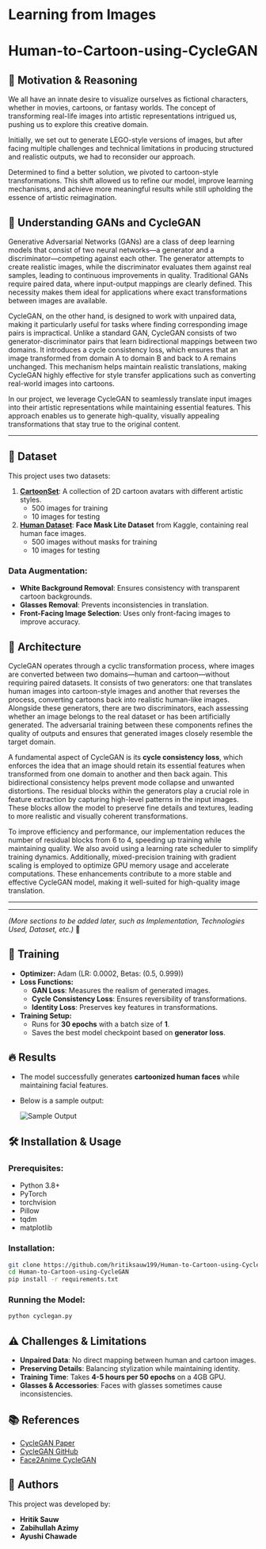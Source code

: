 # Learning from Images

# Human-to-Cartoon-using-CycleGAN 

## 📌 Motivation & Reasoning
We all have an innate desire to visualize ourselves as fictional characters, whether in movies, cartoons, or fantasy worlds. The concept of transforming real-life images into artistic representations intrigued us, pushing us to explore this creative domain. 

Initially, we set out to generate LEGO-style versions of images, but after facing multiple challenges and technical limitations in producing structured and realistic outputs, we had to reconsider our approach. 

Determined to find a better solution, we pivoted to cartoon-style transformations. This shift allowed us to refine our model, improve learning mechanisms, and achieve more meaningful results while still upholding the essence of artistic reimagination. 

## 📌 Understanding GANs and CycleGAN
Generative Adversarial Networks (GANs) are a class of deep learning models that consist of two neural networks—a generator and a discriminator—competing against each other. The generator attempts to create realistic images, while the discriminator evaluates them against real samples, leading to continuous improvements in quality. Traditional GANs require paired data, where input-output mappings are clearly defined. This necessity makes them ideal for applications where exact transformations between images are available.

CycleGAN, on the other hand, is designed to work with unpaired data, making it particularly useful for tasks where finding corresponding image pairs is impractical. Unlike a standard GAN, CycleGAN consists of two generator-discriminator pairs that learn bidirectional mappings between two domains. It introduces a cycle consistency loss, which ensures that an image transformed from domain A to domain B and back to A remains unchanged. This mechanism helps maintain realistic translations, making CycleGAN highly effective for style transfer applications such as converting real-world images into cartoons. 

In our project, we leverage CycleGAN to seamlessly translate input images into their artistic representations while maintaining essential features. This approach enables us to generate high-quality, visually appealing transformations that stay true to the original content. 

---

## 📌 Dataset

This project uses two datasets:
1. [**CartoonSet**](https://google.github.io/cartoonset/): A collection of 2D cartoon avatars with different artistic styles.
   - 500 images for training
   - 10 images for testing
2. [**Human Dataset**](https://www.kaggle.com/datasets/prasoonkottarathil/face-mask-lite-dataset): **Face Mask Lite Dataset** from Kaggle, containing real human face images.
   - 500 images without masks for training
   - 10 images for testing

### Data Augmentation:

- **White Background Removal**: Ensures consistency with transparent cartoon backgrounds.
- **Glasses Removal**: Prevents inconsistencies in translation.
- **Front-Facing Image Selection**: Uses only front-facing images to improve accuracy.

## 📌 Architecture
CycleGAN operates through a cyclic transformation process, where images are converted between two domains—human and cartoon—without requiring paired datasets. It consists of two generators: one that translates human images into cartoon-style images and another that reverses the process, converting cartoons back into realistic human-like images. Alongside these generators, there are two discriminators, each assessing whether an image belongs to the real dataset or has been artificially generated. The adversarial training between these components refines the quality of outputs and ensures that generated images closely resemble the target domain.

A fundamental aspect of CycleGAN is its **cycle consistency loss**, which enforces the idea that an image should retain its essential features when transformed from one domain to another and then back again. This bidirectional consistency helps prevent mode collapse and unwanted distortions. The residual blocks within the generators play a crucial role in feature extraction by capturing high-level patterns in the input images. These blocks allow the model to preserve fine details and textures, leading to more realistic and visually coherent transformations.

To improve efficiency and performance, our implementation reduces the number of residual blocks from 6 to 4, speeding up training while maintaining quality. We also avoid using a learning rate scheduler to simplify training dynamics. Additionally, mixed-precision training with gradient scaling is employed to optimize GPU memory usage and accelerate computations. These enhancements contribute to a more stable and effective CycleGAN model, making it well-suited for high-quality image translation.

---
---

*(More sections to be added later, such as Implementation, Technologies Used, Dataset, etc.)* 📌


## 🎯 Training

- **Optimizer:** Adam (LR: 0.0002, Betas: (0.5, 0.999))
- **Loss Functions:**
  - **GAN Loss**: Measures the realism of generated images.
  - **Cycle Consistency Loss**: Ensures reversibility of transformations.
  - **Identity Loss**: Preserves key features in transformations.
- **Training Setup:**
  - Runs for **30 epochs** with a batch size of **1**.
  - Saves the best model checkpoint based on **generator loss**.

## 🔥 Results

- The model successfully generates **cartoonized human faces** while maintaining facial features.
- Below is a sample output:

  ![Sample Output](./output/final_30_nlr_6rb.png)

## 🛠 Installation & Usage

### Prerequisites:

- Python 3.8+
- PyTorch
- torchvision
- Pillow
- tqdm
- matplotlib

### Installation:

```bash
git clone https://github.com/hritiksauw199/Human-to-Cartoon-using-CycleGAN.git
cd Human-to-Cartoon-using-CycleGAN
pip install -r requirements.txt
```

### Running the Model:

```bash
python cyclegan.py
```

## ⚠️ Challenges & Limitations

- **Unpaired Data**: No direct mapping between human and cartoon images.
- **Preserving Details**: Balancing stylization while maintaining identity.
- **Training Time**: Takes **4-5 hours per 50 epochs** on a 4GB GPU.
- **Glasses & Accessories**: Faces with glasses sometimes cause inconsistencies.

## 📚 References

- [CycleGAN Paper](https://arxiv.org/pdf/1703.10593)
- [CycleGAN GitHub](https://github.com/junyanz/CycleGAN)
- [Face2Anime CycleGAN](https://github.com/lmtri1998/Face2Anime-using-CycleGAN)

## 📌 Authors

This project was developed by:

- **Hritik Sauw**
- **Zabihullah Azimy**
- **Ayushi Chawade**
